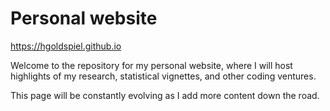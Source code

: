 # Personal website

https://hgoldspiel.github.io

Welcome to the repository for my personal website, where I will host highlights of my research, statistical vignettes, and other coding ventures.

This page will be constantly evolving as I add more content down the road.
